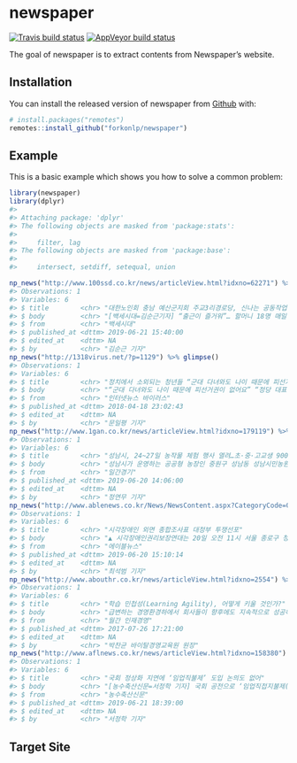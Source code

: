 
<!-- README.md is generated from README.Rmd. Please edit that file -->

# newspaper

<!-- badges: start -->

[![Travis build
status](https://travis-ci.org/forkonlp/newspaper.svg?branch=master)](https://travis-ci.org/forkonlp/newspaper)
[![AppVeyor build
status](https://ci.appveyor.com/api/projects/status/github/forkonlp/newspaper?branch=master&svg=true)](https://ci.appveyor.com/project/forkonlp/newspaper)
<!-- badges: end -->

The goal of newspaper is to extract contents from Newspaper’s website.

## Installation

You can install the released version of newspaper from
[Github](https://github.com/forkonlp/newspaper) with:

``` r
# install.packages("remotes")
remotes::install_github("forkonlp/newspaper")
```

## Example

This is a basic example which shows you how to solve a common problem:

``` r
library(newspaper)
library(dplyr)
#> 
#> Attaching package: 'dplyr'
#> The following objects are masked from 'package:stats':
#> 
#>     filter, lag
#> The following objects are masked from 'package:base':
#> 
#>     intersect, setdiff, setequal, union

np_news("http://www.100ssd.co.kr/news/articleView.html?idxno=62271") %>% glimpse()
#> Observations: 1
#> Variables: 6
#> $ title        <chr> "대한노인회 충남 예산군지회 주교3리경로당, 신나는 공동작업장"
#> $ body         <chr> "[백세시대=김순근기자] “출근이 즐거워”… 할머니 18명 매일 일하는 재미에 행복지수 ...
#> $ from         <chr> "백세시대"
#> $ published_at <dttm> 2019-06-21 15:40:00
#> $ edited_at    <dttm> NA
#> $ by           <chr> "김순근 기자"
np_news("http://1318virus.net/?p=1129") %>% glimpse()
#> Observations: 1
#> Variables: 6
#> $ title        <chr> "정치에서 소외되는 청년들 “군대 다녀와도 나이 때문에 피선거권이 없어요”"
#> $ body         <chr> "“군대 다녀와도 나이 때문에 피선거권이 없어요” “정당 대표여도 나이 때문에 피선거권이...
#> $ from         <chr> "인터넷뉴스 바이러스"
#> $ published_at <dttm> 2018-04-18 23:02:43
#> $ edited_at    <dttm> NA
#> $ by           <chr> "문일평 기자"
np_news("http://www.1gan.co.kr/news/articleView.html?idxno=179119") %>% glimpse()
#> Observations: 1
#> Variables: 6
#> $ title        <chr> "성남시, 24~27일 농작물 체험 행사 열려…초·중·고교생 900여 명 참여"
#> $ body         <chr> "성남시가 운영하는 공공형 농장인 중원구 성남동 성남시민농원에서 감자 캐기 행사가 열린다...
#> $ from         <chr> "일간경기"
#> $ published_at <dttm> 2019-06-20 14:06:00
#> $ edited_at    <dttm> NA
#> $ by           <chr> "정연무 기자"
np_news("http://www.ablenews.co.kr/News/NewsContent.aspx?CategoryCode=0014&NewsCode=001420190620151645090595") %>% glimpse()
#> Observations: 1
#> Variables: 6
#> $ title        <chr> "시각장애인 외면 종합조사표 대정부 투쟁선포"
#> $ body         <chr> "▲ 시각장애인권리보장연대는 20일 오전 11시 서울 종로구 청와대 분수대 앞에서 대정부...
#> $ from         <chr> "에이블뉴스"
#> $ published_at <dttm> 2019-06-20 15:10:14
#> $ edited_at    <dttm> NA
#> $ by           <chr> "최석범 기자"
np_news("http://www.abouthr.co.kr/news/articleView.html?idxno=2554") %>% glimpse()
#> Observations: 1
#> Variables: 6
#> $ title        <chr> "학습 민첩성(Learning Agility), 어떻게 키울 것인가?"
#> $ body         <chr> "급변하는 경영환경하에서 회사들이 향후에도 지속적으로 성공하기 위해서는 학습 민첩성(Le...
#> $ from         <chr> "월간 인재경영"
#> $ published_at <dttm> 2017-07-26 17:21:00
#> $ edited_at    <dttm> NA
#> $ by           <chr> "박찬균 바이탈경영교육원 원장"
np_news("http://www.aflnews.co.kr/news/articleView.html?idxno=158380") %>% glimpse()
#> Observations: 1
#> Variables: 6
#> $ title        <chr> "국회 정상화 지연에 ‘임업직불제’ 도입 논의도 없어"
#> $ body         <chr> "[농수축산신문=서정학 기자] 국회 공전으로 ‘임업직접지불제(이하 임업직불제)’ 도입을 ...
#> $ from         <chr> "농수축산신문"
#> $ published_at <dttm> 2019-06-21 18:39:00
#> $ edited_at    <dttm> NA
#> $ by           <chr> "서정학 기자"
```

## Target Site
